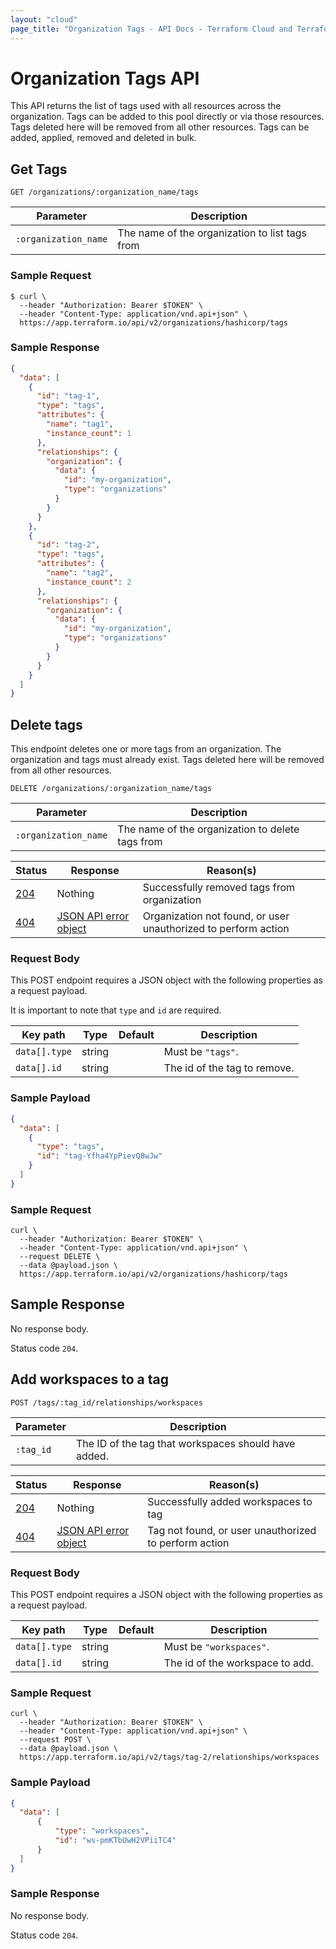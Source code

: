 ```yaml
---
layout: "cloud"
page_title: "Organization Tags - API Docs - Terraform Cloud and Terraform Enterprise"
---
```


[200]: https://developer.mozilla.org/en-US/docs/Web/HTTP/Status/200
[201]: https://developer.mozilla.org/en-US/docs/Web/HTTP/Status/201
[202]: https://developer.mozilla.org/en-US/docs/Web/HTTP/Status/202
[204]: https://developer.mozilla.org/en-US/docs/Web/HTTP/Status/204
[400]: https://developer.mozilla.org/en-US/docs/Web/HTTP/Status/400
[401]: https://developer.mozilla.org/en-US/docs/Web/HTTP/Status/401
[403]: https://developer.mozilla.org/en-US/docs/Web/HTTP/Status/403
[404]: https://developer.mozilla.org/en-US/docs/Web/HTTP/Status/404
[409]: https://developer.mozilla.org/en-US/docs/Web/HTTP/Status/409
[412]: https://developer.mozilla.org/en-US/docs/Web/HTTP/Status/412
[422]: https://developer.mozilla.org/en-US/docs/Web/HTTP/Status/422
[429]: https://developer.mozilla.org/en-US/docs/Web/HTTP/Status/429
[500]: https://developer.mozilla.org/en-US/docs/Web/HTTP/Status/500
[504]: https://developer.mozilla.org/en-US/docs/Web/HTTP/Status/504
[JSON API document]: /docs/cloud/api/index.html#json-api-documents
[JSON API error object]: https://jsonapi.org/format/#error-objects

# Organization Tags API

This API returns the list of tags used with all resources across the organization. Tags can be added to this pool directly or via those resources. Tags deleted here will be removed from all other resources. Tags can be added, applied, removed and deleted in bulk.

## Get Tags

`GET /organizations/:organization_name/tags`

Parameter            | Description
---------------------|------------
`:organization_name` | The name of the organization to list tags from

### Sample Request

```shell
$ curl \
  --header "Authorization: Bearer $TOKEN" \
  --header "Content-Type: application/vnd.api+json" \
  https://app.terraform.io/api/v2/organizations/hashicorp/tags
```

### Sample Response

```json
{
  "data": [
    {
      "id": "tag-1",
      "type": "tags",
      "attributes": {
        "name": "tag1",
        "instance_count": 1
      },
      "relationships": {
        "organization": {
          "data": {
            "id": "my-organization",
            "type": "organizations"
          }
        }
      }
    },
    {
      "id": "tag-2",
      "type": "tags",
      "attributes": {
        "name": "tag2",
        "instance_count": 2
      },
      "relationships": {
        "organization": {
          "data": {
            "id": "my-organization",
            "type": "organizations"
          }
        }
      }
    }
  ]
}
```

## Delete tags

This endpoint deletes one or more tags from an organization. The organization and tags must already
exist. Tags deleted here will be removed from all other resources.

`DELETE /organizations/:organization_name/tags`

Parameter            | Description
---------------------|------------
`:organization_name` | The name of the organization to delete tags from

Status  | Response                                     | Reason(s)
--------|----------------------------------------------|----------
[204][] | Nothing                                      | Successfully removed tags from organization
[404][] | [JSON API error object][]                    | Organization not found, or user unauthorized to perform action

### Request Body

This POST endpoint requires a JSON object with the following properties as a request payload.

It is important to note that `type` and `id` are required.

| Key path      | Type   | Default | Description                      |
| ------------- | ------ | ------- | -------------------------------- |
| `data[].type` | string |         | Must be `"tags"`.                |
| `data[].id`   | string |         | The id of the tag to remove.     |

### Sample Payload

```json
{
  "data": [
    {
      "type": "tags",
      "id": "tag-Yfha4YpPievQ8wJw"
    }
  ]
}
```

### Sample Request

```shell
curl \
  --header "Authorization: Bearer $TOKEN" \
  --header "Content-Type: application/vnd.api+json" \
  --request DELETE \
  --data @payload.json \
  https://app.terraform.io/api/v2/organizations/hashicorp/tags
```

## Sample Response

No response body.

Status code `204`.

## Add workspaces to a tag

`POST /tags/:tag_id/relationships/workspaces`

| Parameter            | Description                                          |
| -------------------- | -----------------------------------------------------|
| `:tag_id`            | The ID of the tag that workspaces should have added. |

Status  | Response                                     | Reason(s)
--------|----------------------------------------------|----------
[204][] | Nothing                                      | Successfully added workspaces to tag
[404][] | [JSON API error object][]                    | Tag not found, or user unauthorized to perform action

### Request Body

This POST endpoint requires a JSON object with the following properties as a request payload.

| Key path      | Type   | Default | Description                      |
| ------------- | ------ | ------- | -------------------------------- |
| `data[].type` | string |         | Must be `"workspaces"`.          |
| `data[].id`   | string |         | The id of the workspace to add.  |

### Sample Request

```shell
curl \
  --header "Authorization: Bearer $TOKEN" \
  --header "Content-Type: application/vnd.api+json" \
  --request POST \
  --data @payload.json \
  https://app.terraform.io/api/v2/tags/tag-2/relationships/workspaces
```

### Sample Payload

```json
{
  "data": [
      {
          "type": "workspaces",
          "id": "ws-pmKTbUwH2VPiiTC4"
      }
  ]
}
```

### Sample Response

No response body.

Status code `204`.
